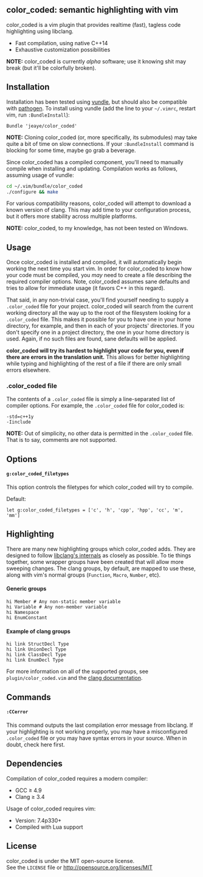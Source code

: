 color_coded: semantic highlighting with vim
---
color_coded is a vim plugin that provides realtime (fast), tagless code highlighting using libclang.

  * Fast compilation, using native C++14
  * Exhaustive customization possibilities

**NOTE:** color_coded is currently _alpha_ software; use it knowing shit may break (but it'll be colorfully broken).

Installation
---
Installation has been tested using [vundle](https://github.com/gmarik/Vundle.vim), but should also be compatible with [pathogen](https://github.com/tpope/vim-pathogen). To install using vundle (add the line to your `~/.vimrc`, restart vim, run `:BundleInstall`):

```viml
Bundle 'jeaye/color_coded'
```

**NOTE:** Cloning color_coded (or, more specifically, its submodules) may take quite a bit of time on slow connections. If your `:BundleInstall` command is blocking for some time, maybe go grab a beverage.

Since color_coded has a compiled component, you'll need to manually compile when installing and updating. Compilation works as follows, assuming usage of vundle:

```bash
cd ~/.vim/bundle/color_coded
./configure && make
```

For various compatibility reasons, color_coded will attempt to download a known version of clang. This may add time to your configuration process, but it offers more stability across multiple platforms.

**NOTE:** color_coded, to my knowledge, has not been tested on Windows.

Usage
---
Once color_coded is installed and compiled, it will automatically begin working the next time you start vim. In order for color_coded to know how your code must be compiled, you _may_ need to create a file describing the required compiler options. Note, color_coded assumes sane defaults and tries to allow for immediate usage (it favors C++ in this regard).

That said, in any non-trivial case, you'll find yourself needing to supply a `.color_coded` file for your project. color_coded will search from the current working directory all the way up to the root of the filesystem looking for a `.color_coded` file. This makes it possible for you to have one in your home directory, for example, and then in each of your projects' directories. If you don't specify one in a project directory, the one in your home directory is used. Again, if no such files are found, sane defaults will be applied.

**color_coded will try its hardest to highlight your code for you, even if there are errors in the translation unit.** This allows for better highlighting while typing and highlighting of the rest of a file if there are only small errors elsewhere.

### .color_coded file
The contents of a `.color_coded` file is simply a line-separated list of compiler options. For example, the `.color_coded` file for color_coded is:

```
-std=c++1y
-Iinclude
```

**NOTE:** Out of simplicity, no other data is permitted in the `.color_coded` file. That is to say, comments are not supported.

Options
---

#### `g:color_coded_filetypes`
This option controls the filetypes for which color_coded will try to compile.

Default:
```viml
let g:color_coded_filetypes = ['c', 'h', 'cpp', 'hpp', 'cc', 'm', 'mm']
```

Highlighting
---
There are many new highlighting groups which color_coded adds. They are designed to follow [libclang's internals](http://clang.llvm.org/doxygen/group__CINDEX.html#gaaccc432245b4cd9f2d470913f9ef0013) as closely as possible. To tie things together, some wrapper groups have been created that will allow more sweeping changes. The clang groups, by default, are mapped to use these, along with vim's normal groups (`Function`, `Macro`, `Number`, etc).

#### Generic groups
```viml
hi Member # Any non-static member variable
hi Variable # Any non-member variable
hi Namespace 
hi EnumConstant
```

#### Example of clang groups
```
hi link StructDecl Type
hi link UnionDecl Type
hi link ClassDecl Type
hi link EnumDecl Type
```

For more information on all of the supported groups, see `plugin/color_coded.vim` and the [clang documentation](http://clang.llvm.org/doxygen/group__CINDEX.html#gaaccc432245b4cd9f2d470913f9ef0013).

Commands
---

#### `:CCerror`
This command outputs the last compilation error message from libclang. If your highlighting is not working properly, you may have a misconfigured `.color_coded` file or you may have syntax errors in your source. When in doubt, check here first.

Dependencies
---
Compilation of color_coded requires a modern compiler:
  * GCC ≥ 4.9
  * Clang ≥ 3.4

Usage of color_coded requires vim:
  * Version: 7.4p330+
  * Compiled with Lua support

License
---
color_coded is under the MIT open-source license.  
See the `LICENSE` file or http://opensource.org/licenses/MIT
